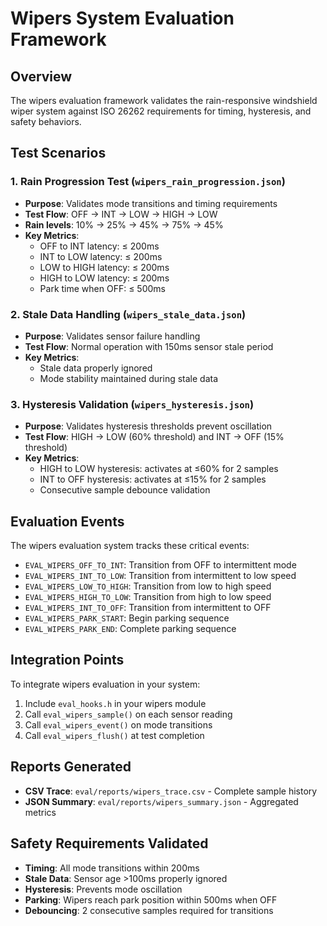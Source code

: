 # Wipers System Evaluation Framework

## Overview
The wipers evaluation framework validates the rain-responsive windshield wiper system against ISO 26262 requirements for timing, hysteresis, and safety behaviors.

## Test Scenarios

### 1. Rain Progression Test (`wipers_rain_progression.json`)
- **Purpose**: Validates mode transitions and timing requirements
- **Test Flow**: OFF → INT → LOW → HIGH → LOW
- **Rain levels**: 10% → 25% → 45% → 75% → 45%
- **Key Metrics**:
  - OFF to INT latency: ≤ 200ms
  - INT to LOW latency: ≤ 200ms  
  - LOW to HIGH latency: ≤ 200ms
  - HIGH to LOW latency: ≤ 200ms
  - Park time when OFF: ≤ 500ms

### 2. Stale Data Handling (`wipers_stale_data.json`)
- **Purpose**: Validates sensor failure handling
- **Test Flow**: Normal operation with 150ms sensor stale period
- **Key Metrics**:
  - Stale data properly ignored
  - Mode stability maintained during stale data

### 3. Hysteresis Validation (`wipers_hysteresis.json`)
- **Purpose**: Validates hysteresis thresholds prevent oscillation
- **Test Flow**: HIGH → LOW (60% threshold) and INT → OFF (15% threshold)
- **Key Metrics**:
  - HIGH to LOW hysteresis: activates at ≤60% for 2 samples
  - INT to OFF hysteresis: activates at ≤15% for 2 samples
  - Consecutive sample debounce validation

## Evaluation Events

The wipers evaluation system tracks these critical events:
- `EVAL_WIPERS_OFF_TO_INT`: Transition from OFF to intermittent mode
- `EVAL_WIPERS_INT_TO_LOW`: Transition from intermittent to low speed
- `EVAL_WIPERS_LOW_TO_HIGH`: Transition from low to high speed
- `EVAL_WIPERS_HIGH_TO_LOW`: Transition from high to low speed  
- `EVAL_WIPERS_INT_TO_OFF`: Transition from intermittent to OFF
- `EVAL_WIPERS_PARK_START`: Begin parking sequence
- `EVAL_WIPERS_PARK_END`: Complete parking sequence

## Integration Points

To integrate wipers evaluation in your system:

1. Include `eval_hooks.h` in your wipers module
2. Call `eval_wipers_sample()` on each sensor reading
3. Call `eval_wipers_event()` on mode transitions
4. Call `eval_wipers_flush()` at test completion

## Reports Generated

- **CSV Trace**: `eval/reports/wipers_trace.csv` - Complete sample history
- **JSON Summary**: `eval/reports/wipers_summary.json` - Aggregated metrics

## Safety Requirements Validated

- **Timing**: All mode transitions within 200ms
- **Stale Data**: Sensor age >100ms properly ignored
- **Hysteresis**: Prevents mode oscillation 
- **Parking**: Wipers reach park position within 500ms when OFF
- **Debouncing**: 2 consecutive samples required for transitions